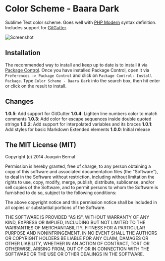 # Color Scheme - Baara Dark

Sublime Text color scheme. Goes well with [PHP Modern](https://github.com/jobedom/sublime-php-modern) syntax definition. Includes support for [GitGutter](https://sublime.wbond.net/packages/GitGutter).

![Screenshot](https://raw.github.com/jobedom/sublime-baara-dark/master/screenshot.png)

## Installation

The recommended way to install and keep up to date is to install it via
[Package Control]. Once you have installed Package Control, open it via
`Preferences -> Package Control` and click on
`Package Control: Install Package`. Type `Color Scheme - Baara Dark` into the search
box, then hit enter or click on the result to install.

[Package Control]: https://sublime.wbond.net/installation

## Changes

**1.0.5**: Add support for GitGutter
**1.0.4**: Lighten line numbers color to match comments
**1.0.3**: Add color for escape sequences inside double quoted strings
**1.0.2**: Add support for interpolated variables and its braces
**1.0.1**: Add styles for basic Markdown Extended elements
**1.0.0**: Initial release

## The MIT License (MIT)

Copyright (c) 2014 Joaquín Bernal

Permission is hereby granted, free of charge, to any person obtaining a copy of
this software and associated documentation files (the "Software"), to deal in
the Software without restriction, including without limitation the rights to
use, copy, modify, merge, publish, distribute, sublicense, and/or sell copies of
the Software, and to permit persons to whom the Software is furnished to do so,
subject to the following conditions:

The above copyright notice and this permission notice shall be included in all
copies or substantial portions of the Software.

THE SOFTWARE IS PROVIDED "AS IS", WITHOUT WARRANTY OF ANY KIND, EXPRESS OR
IMPLIED, INCLUDING BUT NOT LIMITED TO THE WARRANTIES OF MERCHANTABILITY, FITNESS
FOR A PARTICULAR PURPOSE AND NONINFRINGEMENT. IN NO EVENT SHALL THE AUTHORS OR
COPYRIGHT HOLDERS BE LIABLE FOR ANY CLAIM, DAMAGES OR OTHER LIABILITY, WHETHER
IN AN ACTION OF CONTRACT, TORT OR OTHERWISE, ARISING FROM, OUT OF OR IN
CONNECTION WITH THE SOFTWARE OR THE USE OR OTHER DEALINGS IN THE SOFTWARE.
